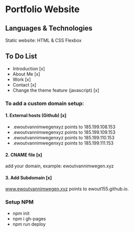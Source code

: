 # Portfolio Website

## Languages & Technologies

Static website: HTML & CSS
Flexbox

## To Do List

- Introduction [x]
- About Me [x]
- Work [x]
- Contact [x]
- Change the theme feature (javascript) [x]

### To add a custom domain setup:

#### 1. External hosts (Github) [x]

- .ewoutvannimwegenxyz points to 185.199.108.153
- .ewoutvannimwegenxyz points to 185.199.109.153
- .ewoutvannimwegenxyz points to 185.199.110.153
- .ewoutvannimwegenxyz points to 185.199.111.153

#### 2. CNAME file [x]

add your domain, example: ewoutvannimwegen.xyz

#### 3. Add Subdomain [x]

www.ewoutvannimwegen.xyz points to ewout155.github.io.

### Setup NPM

- npm init
- npm i gh-pages
- npm run deploy

